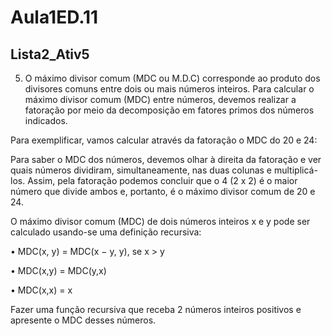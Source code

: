 # Aula1ED.11
## Lista2_Ativ5
5. O máximo divisor comum (MDC ou M.D.C) corresponde ao produto dos divisores comuns entre dois ou mais números inteiros. Para calcular o máximo divisor comum (MDC) entre números, devemos realizar a fatoração por meio da decomposição em fatores primos dos números indicados.

Para exemplificar, vamos calcular através da fatoração o MDC do 20 e 24:

Para saber o MDC dos números, devemos olhar à direita da fatoração e ver quais números dividiram, simultaneamente, nas duas colunas e multiplicá-los.
Assim, pela fatoração podemos concluir que o 4 (2 x 2) é o maior número que divide ambos e, portanto, é o máximo divisor comum de 20 e 24.


O máximo divisor comum (MDC) de dois números inteiros x e y pode ser calculado usando-se uma
definição recursiva:

• MDC(x, y) = MDC(x − y, y), se x > y

• MDC(x,y) = MDC(y,x)

• MDC(x,x) = x

Fazer uma função recursiva que receba 2 números inteiros positivos e apresente o MDC desses números.
